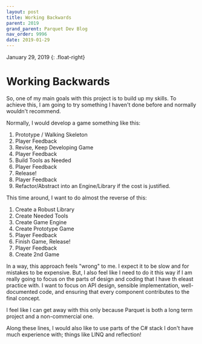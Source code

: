 ```yaml
---
layout: post
title: Working Backwards
parent: 2019
grand_parent: Parquet Dev Blog
nav_order: 9996
date: 2019-01-29
---
```

January 29, 2019
{: .float-right}

# Working Backwards

So, one of my main goals with this project is to build up my skills.
To achieve this, I am going to try something I haven't done before and normally wouldn't recommend.

Normally, I would develop a game something like this:

1. Prototype / Walking Skeleton
2. Player Feedback
3. Revise, Keep Developing Game
4. Player Feedback
5. Build Tools as Needed
6. Player Feedback
7. Release!
8. Player Feedback
9. Refactor/Abstract into an Engine/Library if the cost is justified.

This time around, I want to do almost the reverse of this:

1. Create a Robust Library
2. Create Needed Tools
3. Create Game Engine
4. Create Prototype Game
5. Player Feedback
6. Finish Game, Release!
7. Player Feedback
8. Create 2nd Game

In a way, this approach feels "wrong" to me.  I expect it to be slow and for mistakes to be expensive.
But, I also feel like I need to do it this way if I am really going to focus on the parts of design and coding that I have th eleast practice with.
I want to focus on API design, sensible implementation, well-documented code, and ensuring that every component contributes to the final concept.

I feel like I can get away with this only because Parquet is both a long term project and a non-commercial one.

Along these lines, I would also like to use parts of the C# stack I don't have much experience with; things like LINQ and reflection!
